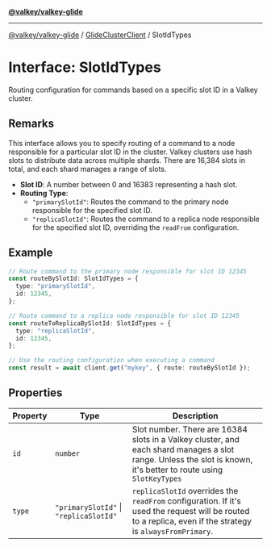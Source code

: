 [**@valkey/valkey-glide**](../../README.md)

***

[@valkey/valkey-glide](../../modules.md) / [GlideClusterClient](../README.md) / SlotIdTypes

# Interface: SlotIdTypes

Routing configuration for commands based on a specific slot ID in a Valkey cluster.

## Remarks

This interface allows you to specify routing of a command to a node responsible for a particular slot ID in the cluster.
Valkey clusters use hash slots to distribute data across multiple shards. There are 16,384 slots in total, and each shard
manages a range of slots.

- **Slot ID**: A number between 0 and 16383 representing a hash slot.
- **Routing Type**:
  - `"primarySlotId"`: Routes the command to the primary node responsible for the specified slot ID.
  - `"replicaSlotId"`: Routes the command to a replica node responsible for the specified slot ID, overriding the `readFrom` configuration.

## Example

```typescript
// Route command to the primary node responsible for slot ID 12345
const routeBySlotId: SlotIdTypes = {
  type: "primarySlotId",
  id: 12345,
};

// Route command to a replica node responsible for slot ID 12345
const routeToReplicaBySlotId: SlotIdTypes = {
  type: "replicaSlotId",
  id: 12345,
};

// Use the routing configuration when executing a command
const result = await client.get("mykey", { route: routeBySlotId });
```

## Properties

| Property | Type | Description |
| ------ | ------ | ------ |
| <a id="id"></a> `id` | `number` | Slot number. There are 16384 slots in a Valkey cluster, and each shard manages a slot range. Unless the slot is known, it's better to route using `SlotKeyTypes` |
| <a id="type"></a> `type` | `"primarySlotId"` \| `"replicaSlotId"` | `replicaSlotId` overrides the `readFrom` configuration. If it's used the request will be routed to a replica, even if the strategy is `alwaysFromPrimary`. |
